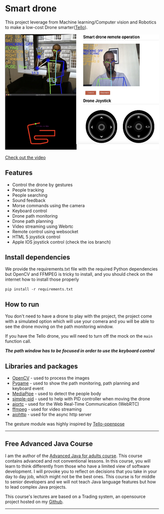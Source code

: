 # Smart drone

This project leverage from Machine learning/Computer vision and Robotics
to make a low-cost Drone smarter([Tello](https://m.dji.com/ie/shop/tello-series)).


<img src="assets/demo.jpg"/>

[Check out the video](https://youtu.be/a5ddyfV1hxk)


## Features  
- Control the drone by gestures
- People tracking
- People searching
- Sound feedback
- Morse commands using the camera
- Keyboard control
- Drone path monitoring
- Drone path planning
- Video streaming using Webrtc
- Remote control using websocket
- HTML 5 joystick control
- Apple IOS joystick control (check the ios branch)

## Install dependencies
We provide the requirements.txt file with the required Python dependencies but OpenCV and FFMPEG
is tricky to install, and you should check on the internet how to install those properly

```pip install -r requirements.txt```

## How to run 
You don't need to have a drone to play with the project, the project come with a 
simulated option which will use your comera and you will be able to see the drone moving on the path monitoring window.

If you have the Tello drone, you will need to turn off the mock on the `main` function call.

***The path window has to be focused in order to use the keyboard control***

## Libraries and packages

- [OpenCV](https://opencv.org/) - used to process the images 
- [Pygame](https://www.pygame.org/news) - used to show the path monitoring, path planning and keyboard event 
- [MediaPipe](https://mediapipe.dev/) - used to detect the people body
- [simple-pid](https://github.com/m-lundberg/simple-pid) - used to help with PID controller when moving the drone
- [aiortc](https://github.com/aiortc/aiortc) - used for the Web Real-Time Communication (WebRTC)
- [ffmpeg](http://ffmpeg.org/) - used for video streaming 
- [aiohttp](https://docs.aiohttp.org/en/stable/) - used for the async http server

The gesture module was highly inspired by [Tello-openpose](https://github.com/geaxgx/tello-openpose)
 
-----

## Free Advanced Java Course
I am the author of the [Advanced Java for adults course](https://www.udemy.com/course/advanced-java-for-adults/?referralCode=8014CCF0A5A931ADED5F). This course contains advanced and not conventional lessons. In this course, you will learn to think differently from those who have a limited view of software development. I will provoke you to reflect on decisions that you take in your day to day job, which might not be the best ones. This course is for middle to senior developers and we will not teach Java language features but how to lead complex Java projects. 

This course's lectures are based on a Trading system, an opensource project hosted on my [Github](https://github.com/apssouza22/trading-system).

-----
